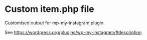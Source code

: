 # Custom item.php file

Customised output for mp-my-instagram plugin.

See https://wordpress.org/plugins/wp-my-instagram/#description